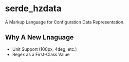 # serde_hzdata

A Markup Language for Configuration Data Representation.

## Why A New Lnaguage

- Unit Support (100px, 4deg, etc.)
- Regex as a First-Class Value
